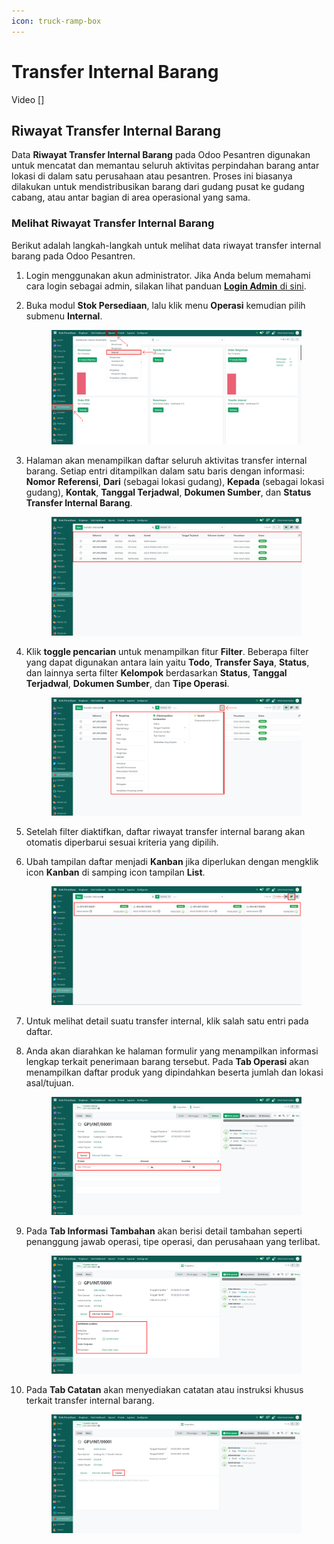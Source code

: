```yaml
---
icon: truck-ramp-box
---
```


# Transfer Internal Barang

Video \[]

## Riwayat Transfer Internal Barang

Data **Riwayat Transfer Internal Barang** pada Odoo Pesantren digunakan untuk mencatat dan memantau seluruh aktivitas perpindahan barang antar lokasi di dalam satu perusahaan atau pesantren. Proses ini biasanya dilakukan untuk mendistribusikan barang dari gudang pusat ke gudang cabang, atau antar bagian di area operasional yang sama.

### Melihat Riwayat Transfer Internal Barang

Berikut adalah langkah-langkah untuk melihat data riwayat transfer internal barang pada Odoo Pesantren.

1. Login menggunakan akun administrator. Jika Anda belum memahami cara login sebagai admin, silakan lihat panduan [**Login Admin** di sini](../../panduan-login/login-admin.md).
2.  Buka modul **Stok Persediaan**, lalu klik menu **Operasi** kemudian pilih submenu **Internal**.

    <figure><img src="../../.gitbook/assets/images-672 (1).png" alt=""><figcaption></figcaption></figure>


3.  Halaman akan menampilkan daftar seluruh aktivitas transfer internal barang. Setiap entri ditampilkan dalam satu baris dengan informasi: **Nomor** **Referensi**, **Dari** (sebagai lokasi gudang), **Kepada** (sebagai lokasi gudang), **Kontak**, **Tanggal Terjadwal**, **Dokumen Sumber**, dan **Status Transfer Internal Barang**.

    <figure><img src="../../.gitbook/assets/images-673 (1).png" alt=""><figcaption></figcaption></figure>


4.  Klik **toggle pencarian** untuk menampilkan fitur **Filter**. Beberapa filter yang dapat digunakan antara lain yaitu **Todo**, **Transfer Saya**, **Status**, dan lainnya serta filter **Kelompok** berdasarkan **Status**, **Tanggal Terjadwal**, **Dokumen Sumber**, dan **Tipe Operasi**.

    <figure><img src="../../.gitbook/assets/images-674 (1).png" alt=""><figcaption></figcaption></figure>


5. Setelah filter diaktifkan, daftar riwayat transfer internal barang akan otomatis diperbarui sesuai kriteria yang dipilih.
6.  Ubah tampilan daftar menjadi **Kanban** jika diperlukan dengan mengklik icon **Kanban** di samping icon tampilan **List**.

    <figure><img src="../../.gitbook/assets/images-675.png" alt=""><figcaption></figcaption></figure>


7. Untuk melihat detail suatu transfer internal, klik salah satu entri pada daftar.
8.  Anda akan diarahkan ke halaman formulir yang menampilkan informasi lengkap terkait penerimaan barang tersebut. Pada **Tab Operasi** akan menampilkan daftar produk yang dipindahkan beserta jumlah dan lokasi asal/tujuan.

    <figure><img src="../../.gitbook/assets/images-676 (1).png" alt=""><figcaption></figcaption></figure>


9.  Pada **Tab Informasi Tambahan** akan berisi detail tambahan seperti penanggung jawab operasi, tipe operasi, dan perusahaan yang terlibat.

    <figure><img src="../../.gitbook/assets/images-677 (1).png" alt=""><figcaption></figcaption></figure>


10. Pada **Tab Catatan** akan menyediakan catatan atau instruksi khusus terkait transfer internal barang.

    <figure><img src="../../.gitbook/assets/images-678 (1).png" alt=""><figcaption></figcaption></figure>
